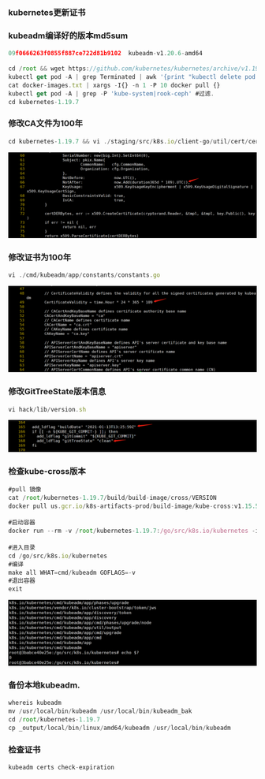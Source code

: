### kubernetes更新证书


### kubeadm编译好的版本md5sum
```javascript
09f0666263f0855f887ce722d81b9102  kubeadm-v1.20.6-amd64
```


```javascript
cd /root && wget https://github.com/kubernetes/kubernetes/archive/v1.19.7.tar.gz && tar zxvf v1.19.7.tar.gz
kubectl get pod -A | grep Terminated | awk '{print "kubectl delete pod " $2 " -n" $1}'|bash #批量删除
cat docker-images.txt | xargs -I{} -n 1 -P 10 docker pull {}
kubectl get pod -A | grep -P 'kube-system|rook-ceph' #过滤.
cd kubernetes-1.19.7
```

### 修改CA文件为100年

```javascript
cd kubernetes-1.19.7 && vi ./staging/src/k8s.io/client-go/util/cert/cert.go
```

![./image/1.png](./image/1.png)

### 修改证书为100年

```javascript
vi ./cmd/kubeadm/app/constants/constants.go
```

![./image/2.png](./image/2.png)

### 修改GitTreeState版本信息

```javascript
vi hack/lib/version.sh
```

![./image/7](./image/7.png)

### 检查kube-cross版本

```javascript
#pull 镜像
cat /root/kubernetes-1.19.7/build/build-image/cross/VERSION
docker pull us.gcr.io/k8s-artifacts-prod/build-image/kube-cross:v1.15.5-1

#启动容器
docker run --rm -v /root/kubernetes-1.19.7:/go/src/k8s.io/kubernetes -it us.gcr.io/k8s-artifacts-prod/build-image/kube-cross:v1.15.5-1 bash

#进入目录
cd /go/src/k8s.io/kubernetes
#编译
make all WHAT=cmd/kubeadm GOFLAGS=-v
#退出容器
exit
```

![./image/4.png](./image/4.png)

### 备份本地kubeadm.

```javascript
whereis kubeadm
mv /usr/local/bin/kubeadm /usr/local/bin/kubeadm_bak
cd /root/kubernetes-1.19.7
cp _output/local/bin/linux/amd64/kubeadm /usr/local/bin/kubeadm
```

### 检查证书

```javascript
kubeadm certs check-expiration
```
